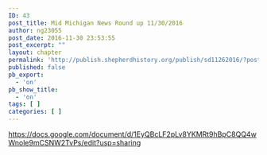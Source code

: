 ```yaml
---
ID: 43
post_title: Mid Michigan News Round up 11/30/2016
author: ng23055
post_date: 2016-11-30 23:53:55
post_excerpt: ""
layout: chapter
permalink: 'http://publish.shepherdhistory.org/publish/sd11262016/?post_type=chapter&p=43'
published: false
pb_export:
  - 'on'
pb_show_title:
  - 'on'
tags: [ ]
categories: [ ]
---
```

https://docs.google.com/document/d/1EyQBcLF2pLv8YKMRt9hBpC8QQ4wWnole9mCSNW2TvPs/edit?usp=sharing
